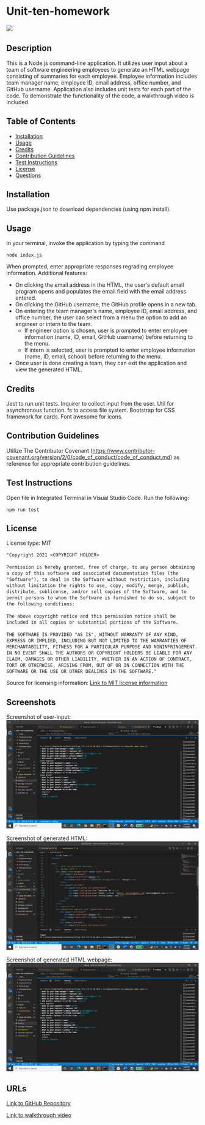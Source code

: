# Unit-ten-homework

<img src='https://img.shields.io/badge/License-MIT-yellow.svg'>

## Description
This is a Node.js command-line application. It utilizes user input about a team of software engineering employees to generate an HTML webpage consisting of summaries for each employee. Employee information includes team manager name, employee ID, email address, office number, and GitHub username.  Application also includes unit tests for each part of the code. To demonstrate the functionality of the code, a walkthrough video is included.

## Table of Contents 
 - [Installation](#installation)
 - [Usage](#usage)
 - [Credits](#credits)
 - [Contribution Guidelines](#contribution-guidelines)
 - [Test Instructions](#test-instructions)
 - [License](#license)
 - [Questions](#questions)

## Installation
Use package.json to download dependencies (using npm install).

## Usage
In your terminal, invoke the application by typing the command 
    
    node index.js

When prompted, enter appropriate responses regrading employee information.
Additional features: 
* On clicking the email address in the HTML, the user's default email program opens and populates the email field with the email address entered.
* On clicking the GitHub username, the GitHub profile opens in a new tab.
* On entering the team manager's name, employee ID, email address, and office number, the user can select from a menu the option to add an engineer or intern to the team.
    * If engineer option is chosen, user is prompted to enter employee information (name, ID, email, GitHub username) before returning to the menu.
    * If intern is selected, user is prompted to enter employee information (name, ID, email, school) before returning to the menu. 
* Once user is done creating a team, they can exit the application and view the generated HTML.

## Credits
Jest to run unit tests.
Inquirer to collect input from the user.
Util for asynchronous function.
fs to access file system.
Bootstrap for CSS framework for cards.
Font awesome for icons.

## Contribution Guidelines
Utilize The Contributor Covenant (https://www.contributor-covenant.org/version/2/0/code_of_conduct/code_of_conduct.md) as reference for appropriate contribution guidelines.

## Test Instructions
Open file in Integrated Terminal in Visual Studio Code. Run the following: 

    npm run test

## License
License type: MIT

    "Copyright 2021 <COPYRIGHT HOLDER>

    Permission is hereby granted, free of charge, to any person obtaining a copy of this software and associated documentation files (the "Software"), to deal in the Software without restriction, including without limitation the rights to use, copy, modify, merge, publish, distribute, sublicense, and/or sell copies of the Software, and to permit persons to whom the Software is furnished to do so, subject to the following conditions:
    
    The above copyright notice and this permission notice shall be included in all copies or substantial portions of the Software.
    
    THE SOFTWARE IS PROVIDED "AS IS", WITHOUT WARRANTY OF ANY KIND, EXPRESS OR IMPLIED, INCLUDING BUT NOT LIMITED TO THE WARRANTIES OF MERCHANTABILITY, FITNESS FOR A PARTICULAR PURPOSE AND NONINFRINGEMENT. IN NO EVENT SHALL THE AUTHORS OR COPYRIGHT HOLDERS BE LIABLE FOR ANY CLAIM, DAMAGES OR OTHER LIABILITY, WHETHER IN AN ACTION OF CONTRACT, TORT OR OTHERWISE, ARISING FROM, OUT OF OR IN CONNECTION WITH THE SOFTWARE OR THE USE OR OTHER DEALINGS IN THE SOFTWARE."

Source for licensing information: <a href="https://opensource.org/licenses/MIT">Link to MIT license information</a>

## Screenshots

Screenshot of user-input:
<img src='images\screenshot-user-input.png' alt = 'screenshot of user input in terminal'>

Screenshot of generated HTML:
<img src='images\screenshot-generated-HTML.png' alt = 'screenshot of generated HTML'>


Screenshot of generated HTML webpage:
<img src='images\screenshot-user-input.png' alt = 'screenshot of generated HTML opened in live server'>


## URLs
<a href="https://github.com/mlward639/Unit-ten-homework">Link to GitHub Repository</a>

<a href="https://drive.google.com/file/d/1yUXrg5UZXcxmFripa_mQy4WgwhWL2GUf/view">Link to walkthrough video</a>
